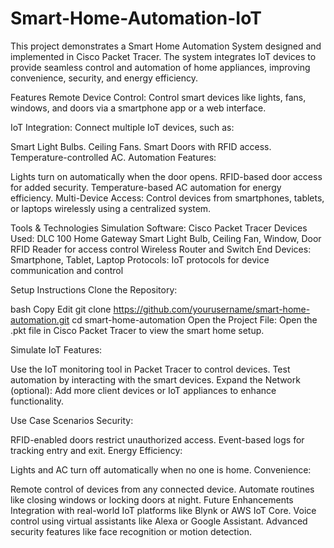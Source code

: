 # Smart-Home-Automation-IoT
This project demonstrates a Smart Home Automation System designed and implemented in Cisco Packet Tracer. The system integrates IoT devices to provide seamless control and automation of home appliances, improving convenience, security, and energy efficiency.

Features
Remote Device Control:
Control smart devices like lights, fans, windows, and doors via a smartphone app or a web interface.

IoT Integration:
Connect multiple IoT devices, such as:

Smart Light Bulbs.
Ceiling Fans.
Smart Doors with RFID access.
Temperature-controlled AC.
Automation Features:

Lights turn on automatically when the door opens.
RFID-based door access for added security.
Temperature-based AC automation for energy efficiency.
Multi-Device Access:
Control devices from smartphones, tablets, or laptops wirelessly using a centralized system.

Tools & Technologies
Simulation Software: Cisco Packet Tracer
Devices Used:
DLC 100 Home Gateway
Smart Light Bulb, Ceiling Fan, Window, Door
RFID Reader for access control
Wireless Router and Switch
End Devices: Smartphone, Tablet, Laptop
Protocols: IoT protocols for device communication and control

Setup Instructions
Clone the Repository:

bash
Copy
Edit
git clone https://github.com/yourusername/smart-home-automation.git
cd smart-home-automation
Open the Project File:
Open the .pkt file in Cisco Packet Tracer to view the smart home setup.

Simulate IoT Features:

Use the IoT monitoring tool in Packet Tracer to control devices.
Test automation by interacting with the smart devices.
Expand the Network (optional):
Add more client devices or IoT appliances to enhance functionality.

Use Case Scenarios
Security:

RFID-enabled doors restrict unauthorized access.
Event-based logs for tracking entry and exit.
Energy Efficiency:

Lights and AC turn off automatically when no one is home.
Convenience:

Remote control of devices from any connected device.
Automate routines like closing windows or locking doors at night.
Future Enhancements
Integration with real-world IoT platforms like Blynk or AWS IoT Core.
Voice control using virtual assistants like Alexa or Google Assistant.
Advanced security features like face recognition or motion detection.


